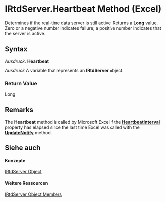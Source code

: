 
# IRtdServer.Heartbeat Method (Excel)

Determines if the real-time data server is still active. Returns a  **Long** value. Zero or a negative number indicates failure; a positive number indicates that the server is active.


## Syntax

 _Ausdruck_. **Heartbeat**

 _Ausdruck_ A variable that represents an **IRtdServer** object.


### Return Value

Long


## Remarks

The  **Heartbeat** method is called by Microsoft Excel if the **[HeartbeatInterval](45a3df85-59c1-fedb-e94b-8f011601fc72.md)** property has elapsed since the last time Excel was called with the **[UpdateNotify](e3ae5a7e-4d8c-9eba-62ab-a24d1045bc77.md)** method.


## Siehe auch


#### Konzepte


[IRtdServer Object](6a85aa64-9514-74bb-3c63-141275f1b671.md)
#### Weitere Ressourcen


[IRtdServer Object Members](http://msdn.microsoft.com/library/90baa971-8dc0-b4b9-77c4-72530f1aaf21%28Office.15%29.aspx)